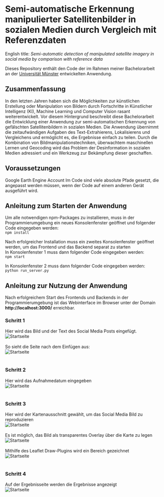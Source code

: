 # Semi-automatische Erkennung manipulierter Satellitenbilder in sozialen Medien durch Vergleich mit Referenzdaten
English title: _Semi-automatic detection of manipulated satellite imagery in social media by comparison with reference data_

Dieses Repository enthält den Code der im Rahmen meiner Bachelorarbeit an der [Universität Münster](https://www.uni-muenster.de/Geoinformatics/) entwickelten Anwendung.
## Zusammenfassung
In den letzten Jahren haben sich die Möglichkeiten zur künstlichen Erstellung oder Manipulation von Bildern durch Fortschritte in Künstlicher Intelligenz (KI), Machine Learning und Computer Vision rasant weiterentwickelt. Vor diesem Hintergrund beschreibt diese Bachelorarbeit die Entwicklung einer Anwendung zur semi-automatischen Erkennung von gefälschten Satellitenbildern in sozialen Medien. Die Anwendung übernimmt die zeitaufwändigen Aufgaben des Text-Extrahierens, Lokalisierens und Vergleichens und ermöglicht es, die Ergebnisse einfach zu teilen. Durch die Kombination von Bildmanipulationstechniken, überwachtem maschinellen Lernen und Geocoding wird das Problem der Desinformation in sozialen Medien adressiert und ein Werkzeug zur Bekämpfung dieser geschaffen.

## Voraussetzungen
Google Earth Engine Account
Im Code sind viele absolute Pfade gesetzt, die angepasst werden müssen, wenn der Code auf einem anderen Gerät ausgeführt wird.

## Anleitung zum Starten der Anwendung
Um alle notwendigen npm-Packages zu installieren, muss in der Programmierumgebung ein neues Konsolenfenster geöffnet und folgender Code eingegeben werden:  
```npm install```

Nach erfolgreicher Installation muss ein zweites Konsolenfenster geöffnet werden, um das Frontend und das Backend separat zu starten  
In Konsolenfenster 1 muss dann folgender Code eingegeben werden:  
```npm start```

In Konsolenfenster 2 muss dann folgender Code eingegeben werden:  
```python run_server.py```

## Anleitung zur Nutzung der Anwendung
Nach erfolgreichem Start des Frontends und Backends in der Programmierumgebung ist das Webinterface im Browser unter der Domain **http://localhost:3000/** erreichbar.

### Schritt 1
Hier wird das Bild und der Text des Social Media Posts eingefügt.
<br>
![Startseite](readMeImages/1.png)
<br>
<br>
So sieht die Seite nach dem Einfügen aus:
<br>
![Startseite](readMeImages/2.png)
<br>
<br>
### Schritt 2
Hier wird das Aufnahmedatum eingegeben
<br>
![Startseite](readMeImages/4.png)
<br>
<br>
### Schritt 3
Hier wird der Kartenausschnitt gewählt, um das Social Media Bild zu reproduzieren
<br>
![Startseite](readMeImages/5.png)
<br>
<br>
Es ist möglich, das Bild als transparentes Overlay über die Karte zu legen
<br>
![Startseite](readMeImages/6.png)
<br>
<br>
Mithilfe des Leaflet Draw-Plugins wird ein Bereich gezeichnet
<br>
![Startseite](readMeImages/7.png)
<br>
<br>
### Schritt 4
Auf der Ergebnisseite werden die Ergebnisse angezeigt
<br>
![Startseite](readMeImages/8.png)

